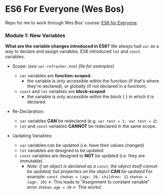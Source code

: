 # ES6 For Everyone (Wes Bos)

Repo for me to work through Wes Bos' course: [ES6 for Everyone](https://es6.io/).

### Module 1: New Variables
**What are the variable changes introduced in ES6?**
We always had `var` as a way to declare and assign variables. ES6 introduced `let` and `const` variables.

* Scope: (*see `var-refresher.html` file for examples*)
  * `var` variables are **function-scoped**.
    * the variable is only accessible within the function (if that's where they're declared), or globally (if not declared in a function).
  * `const` and `let` variables are **block-scoped**.
    * the variable is only accessible within the block { } in which it is declared.

* Re-Declaration:
  * `var` variables **CAN** be redeclared (e.g. `var test = 1; var test = 2`).
  * `let` and `const` variables **CANNOT** be redeclared in the same scope.

* Updating Variables:
  * `var` variables can be updated (i.e. have their values changed)
  * `let` variables are designed to be updated
  * `const` variables are designed to **NOT** be updated (i.e. they are immutable)
    * *Note: if an object is declared as a `const`, the object itself cannot be updated, but properties on the object **CAN** be updated*
      For example:
      `const shehan = {age: 29, children: 1}`
      `shehan = {age: 30}` <- This leads to "Assignment to constant variable" error
      `shehan.age = 30` <- This works!




